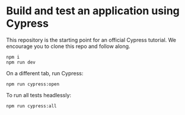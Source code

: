 # Build and test an application using Cypress

This repository is the starting point for an official Cypress tutorial. We encourage you to clone this repo and follow along.

```
npm i
npm run dev
```
On a different tab, run Cypress:
```
npm run cypress:open
```
To run all tests headlessly:
```
npm run cypress:all
```